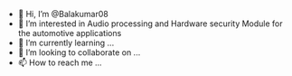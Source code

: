 - 👋 Hi, I’m @Balakumar08
- 👀 I’m interested in Audio processing and Hardware security Module for the automotive applications
- 🌱 I’m currently learning ...
- 💞️ I’m looking to collaborate on ...
- 📫 How to reach me ...

<!---
Balakumar08/Balakumar08 is a ✨ special ✨ repository because its `README.md` (this file) appears on your GitHub profile.
You can click the Preview link to take a look at your changes.
--->
